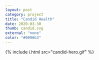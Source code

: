 ```yaml
---
layout: post
category: project
title: "Candid Health"
date: 2020-03-30
thumb: candid.svg
external: "none"
color: "#0096b3"
---
```


{% include i.html src="candid-hero.gif" %}
